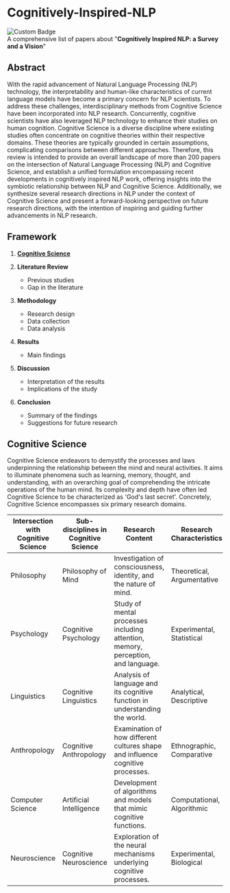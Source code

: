 # Cognitively-Inspired-NLP
![Custom Badge](https://img.shields.io/badge/Contribution-Welcome-blue)  
A comprehensive list of papers about "**Cognitively Inspired NLP: a Survey and a Vision**"
## Abstract

With the rapid advancement of Natural Language Processing (NLP) technology, the interpretability and human-like characteristics of current language models have become a primary concern for NLP scientists. To address these challenges, interdisciplinary methods from Cognitive Science have been incorporated into NLP research. Concurrently, cognitive scientists have also leveraged NLP technology to enhance their studies on human cognition. Cognitive Science is a diverse discipline where existing studies often concentrate on cognitive theories within their respective domains. These theories are typically grounded in certain assumptions, complicating comparisons between different approaches. Therefore, this review is intended to provide an overall landscape of more than 200 papers on the intersection of Natural Language Processing (NLP) and Cognitive Science, and establish a unified formulation encompassing recent developments in cognitively inspired NLP work, offering insights into the symbiotic relationship between NLP and Cognitive Science. Additionally, we synthesize several research directions in NLP under the context of Cognitive Science and present a forward-looking perspective on future research directions, with the intention of inspiring and guiding further advancements in NLP research.

## Framework

1. [**Cognitive Science**](#cognitive-science)

2. **Literature Review**
    - Previous studies
    - Gap in the literature
3. **Methodology**
    - Research design
    - Data collection
    - Data analysis
4. **Results**
    - Main findings
5. **Discussion**
    - Interpretation of the results
    - Implications of the study
6. **Conclusion**
    - Summary of the findings
    - Suggestions for future research

## Cognitive Science

Cognitive Science endeavors to demystify the processes and laws underpinning the relationship between the mind and neural activities. It aims to illuminate phenomena such as learning, memory, thought, and understanding, with an overarching goal of comprehending the intricate operations of the human mind. Its complexity and depth have often led Cognitive Science to be characterized as 'God's last secret'. Concretely, Cognitive Science encompasses six primary research domains.

| Intersection with Cognitive Science | Sub-disciplines in Cognitive Science | Research Content | Research Characteristics |
|-------------------------------------|--------------------------------------|------------------|-------------------------|
| Philosophy                          | Philosophy of Mind                   | Investigation of consciousness, identity, and the nature of mind. | Theoretical, Argumentative |
| Psychology                          | Cognitive Psychology                 | Study of mental processes including attention, memory, perception, and language. | Experimental, Statistical |
| Linguistics                         | Cognitive Linguistics                | Analysis of language and its cognitive function in understanding the world. | Analytical, Descriptive |
| Anthropology                        | Cognitive Anthropology               | Examination of how different cultures shape and influence cognitive processes. | Ethnographic, Comparative |
| Computer Science                    | Artificial Intelligence              | Development of algorithms and models that mimic cognitive functions. | Computational, Algorithmic |
| Neuroscience                        | Cognitive Neuroscience               | Exploration of the neural mechanisms underlying cognitive processes. | Experimental, Biological |

